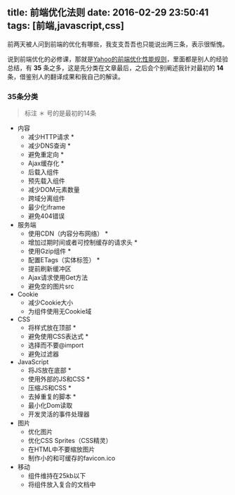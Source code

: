 title: 前端优化法则
date: 2016-02-29 23:50:41
tags: [前端,javascript,css]
---

前两天被人问到前端的优化有哪些，我支支吾吾也只能说出两三条，表示很惭愧。

说到前端优化的必修课，那就是[Yahoo的前端优化性能规则](https://developer.yahoo.com/performance/rules.html)，里面都是别人的经验总结，有 **35** 条之多，这是先分类在文章最后，之后会个别阐述我针对最初的 **14** 条，借鉴别人的翻译成果和我自己的解读。

<!--more-->

### 35条分类

> 标注 ＊ 号的是最初的14条

- 内容
	- 减少HTTP请求 * 
	- 减少DNS查询 *
	- 避免重定向 *
	- Ajax缓存化 *
	- 后载入组件
	- 预先载入组件
	- 减少DOM元素数量
	- 跨域分离组件
	- 最少化iframe
	- 避免404错误
- 服务端
	- 使用CDN（内容分布网络） *
	- 增加过期时间或者可控制缓存的请求头 *
	- 使用Gzip组件 *
	- 配置ETags（实体标签） *
	- 提前刷新缓冲区
	- Ajax请求使用Get方法
	- 避免空的图片src
- Cookie
	- 减少Cookie大小
	- 为组件使用无Cookie域
- CSS
	- 将样式放在顶部 *
	- 避免使用CSS表达式 *
	- 选择<link>而不要@import
	- 避免过滤器
- JavaScript	
	- 将JS放在底部 *
	- 使用外部的JS和CSS *
	- 压缩JS和CSS *
	- 去掉重复的脚本 *
	- 最小化Dom读取
	- 开发灵活的事件处理器
- 图片
	- 优化图片
	- 优化CSS Sprites（CSS精灵）
	- 在HTML中不要缩放图片
	- 制作小的和可缓存的favicon.ico
- 移动
	- 组件维持在25kb以下
	- 将组件放入复合的文档中
